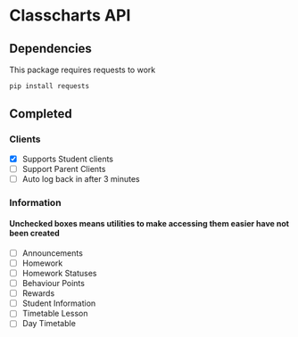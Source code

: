 # Classcharts API

## Dependencies

This package requires requests to work

```cmd
pip install requests
```

## Completed

### Clients

- [x] Supports Student clients
- [ ] Support Parent Clients
- [ ] Auto log back in after 3 minutes

### Information

#### Unchecked boxes means utilities to make accessing them easier have not been created

- [ ] Announcements
- [ ] Homework
- [ ] Homework Statuses
- [ ] Behaviour Points
- [ ] Rewards
- [ ] Student Information
- [ ] Timetable Lesson
- [ ] Day Timetable